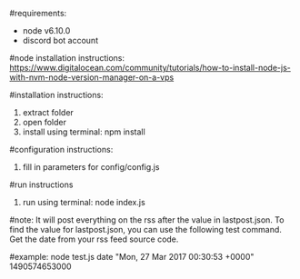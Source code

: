 #requirements: 
- node v6.10.0
- discord bot account

#node installation instructions:
https://www.digitalocean.com/community/tutorials/how-to-install-node-js-with-nvm-node-version-manager-on-a-vps

#installation instructions:
1. extract folder
2. open folder
3. install using terminal:
npm install

#configuration instructions:
1. fill in parameters for config/config.js

#run instructions
1. run using terminal:
node index.js

#note:
It will post everything on the rss after the value in lastpost.json.  To find the value for lastpost.json, you can use the following test command.  Get the date from your rss feed source code.

#example:
node test.js date "Mon, 27 Mar 2017 00:30:53 +0000"
1490574653000

